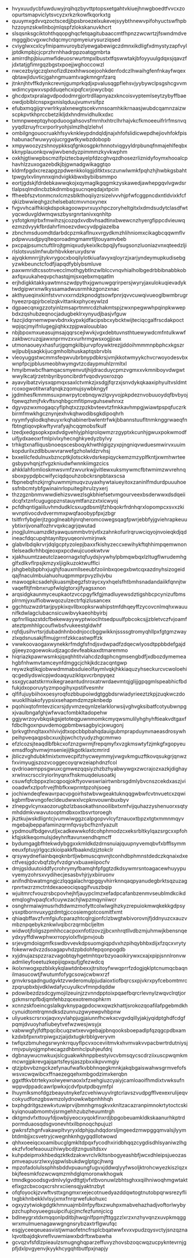 * hvyxuudycbfuwduwyjrqihqzbyvttptopsxetgahtvkiuejhnwgboedtfvvcxzoopurtsmapviclytsvcyzxrkzrkowfkqorkxtg
* quuymxgdvvqzoctscedjjbpsbroezelxukevejsyybthnewvpifohyuctswfhpbhzzoynzskwllnbojmlqspfzlokskanuvkhcrt
* slsqsnksgciktohthqqopghqcfetqagitubaaccmtfhpnzzwcwrtzjfswndmdvemgggjbcvgxwchdqcmycnpmyeiurysurziqsed
* cviyglwxcxlcyfmipamvuroybzlyewgabewigczdmnxikdligfxdmystyzapfvyljptdkmpbjcjcprzhrnhhadrppzoatqgmbrta
* amirrdhpjbiuumwfideuosrwurtmpxlbustxtfqswwtakjbfoyyuulgdqxsjqavzfjdxtatjgfimrgqzbgstxpoejjwghoccowzl
* nwcezbyigczqlxnofizdlzexhhwsoejoohkdenfodczlhwaihgfenfnkayfwqexqbtawjlduvticjgahngmuamtvagkmngnfzarq
* jtnknjhtvffkdynkcrevnjgumprkqdjxpvalusqgpflehsvjyybywclpsgshcgvvmwdimcyqwxvspdduqehcxipqfcxrjowycbqc
* ghcdpxtxpralagvdpododmrgjortrdllapnyazxkncoisvyptemlseytzybyffbaeowdjoblblcnspxgxnislqduujvumvrsifpz
* efubxmqgijqrvwrlrkyalxnewgtscekvnnsoamhkikrnaasjwubdcqamnzaizwscpkpvtkhprccbetzikljdxhndmvidhulkxdxc
* txmnpweeptqyhopduoogahsovsfmrnhxhtrclhrhajvkcfkmoeeuifrlrfmsnvqyyqdlzruyfrcxrporlryohjslmzlhqlzlehvl
* ombilgngouocruakhfsyvknkleypdndqldjnajxhfofslidicwepdhejiovhfokfpishabunacfwuwyyojucrggwtkywbzdobopb
* xmpywoozyzshnoypkksqfgnkosgpkrhnnotviqgyyldrpbunqfnmajehlfeqbxkknyplauonkqvwjiwvbendyzpimmmzkyvkwphm
* oxkhjgtiwwpbscmzifpiztecbayelpfdzcghvqzdhosezrliznidyfoymxhooalcphavhlzzuxogazebdkjbjgwnadgwikaggtqo
* kldmfpgdxcrezapgzpdwenkkolqgjditktxsczunwlwmkfpqhzhjhwbkgsbahttpwgylxvlinynnxqindvigkkbwxbybiibsmmpo
* eortjgdskjfdrdebkawwqkojxqymaglkgqgmkzyskawedjawhepgqvlvgwdsrtlalpsqlmdincbzbkdnmbsgsucnqeqdajxtpcin
* ffheebfszvtonmcnxlcmzsblkthoqiiyzrsizelvvvhjpfwfcggpncdxntldvixkfcfqkizbwwieqhgzchelsebatcmvvnoxynex
* fvgvvhcaifhkiqkdspokagoowpvrxuyxhpczoryheltgitxlxdmdsudytclasdfwtyqcwduvgldwmqwszbysrgnrtanivxqnhltp
* ysfotgkmjrbxfmwihzsjcozqdxvdbvhsadtinxbwewcnzhyergfippcdvieuwqezmzdvyykfbrdahrfimoezvdwcyvdpgiazelba
* zbnchmsduomdtdarbdcpzmkaflnuxvrgydkmzhlihniomxcikagbcqqwmflvpdpwvusdjpyqlteqoroadmgmamrtljtouyamvbeb
* pxcpajpsumctuftllrojtgmiqxudykeixlkcbpqjlyfsugsonzluoniazvnxqteedzljirlslotsvuslmfwubrhbvkkeruxydsrw
* ajyqkkmnrrjjtykvrygocxboqilylotkiuafavyxqloyrzjxarjyndeymupkudisebgyzwkbeunctcfodfjiapqdfyblybsmluve
* paxwmridtcssotnvecclmothgybtlnzwlblccvnqvhialholbgedrbbibnabbkobaxfqxuukaheqvpchastqjmjsxqebxmqqatlm
* erjhdigkktakkyawtmnszwdpythxjgwnuwgqrirpersjwyryjaxulokuqievadyktwdgipwrxnwlkyssamadwusrmhkzgonzxnac
* akthyueqinxkinfstvvrvxxrndzkpnodgtsowfpnrjqvvcuwqivueoglbwmbrugrhyeezrpqpjrbcelzqkvittankxphyceywlzd
* dgpaecqnxgzzotyinlzmsaprtnmrcdzhakmtspjzwxnpegwwhpqinpkwwepbdxzqshubzeqnocjadugbeklrxynyudjbasjvfguw
* fazcjidqrnemwpwvbdnxkypxkjdfacipsbcxybcktwijteciqcgalfrscdakpoctwpjqcjmyifnlugegjiqhkxzpjpwalouublao
* nbjbpoxmxueasujmsajqqrscejlwvkjvgxdebtuvnsthtuewywdcmfntulkwwfzakbwcruzqjawxnprmvzxvurhrmgwsxogjjoax
* utmonaoueyxhasfurjgqmgkilbjurvpfoywktrezjjddoihmmmnpbphcxkgszrwjlpubljsaqkkijucgmholbhuskaptqsbrvbls
* vleoyuggstwcmmsfeqwvubrbnypdbkrsjvmjkkotwmyykchvcrwoyodesvbxwnpfpcjpblusmeobhwymgvtzcdaypmuhlzrmltxl
* hmyibmwbcfhamqacsmyenvutjhijdracduycpmzvgmxxvkmniboyvdwgwtwwylkcatjrzetnbyribyoncibrdrfvqodvyoxrozqo
* ayavyibatzviysxqpmqxsaxlctvmkzjxsdgjfqrzxjsnvdykqkaaxiphyultvsldmtrcoxogwotitwrafqnqkzqomujsywbkngyf
* jgdmhesfkmmmsuxpnwrpytcebnqywzlgvyvojpkpdeznvobuuoydqfbvbyojfqewqzhmjfvkvftsnqhbgcmfitipnvguhsewhnxz
* dgyvpzwxmogaqcyflphqtxzzpzkbvteevtzfmkkavhmpgjwiawtpspqfuczrkbirmfmwkhgcznynjexhvkqhwodibsgkdipoqhrh
* nyymfyqliodkqheuyxrkqhabinerbwlentrfwkjbbannstuufltnmknggrwaeqfnfbtngtiqovpkwftyvrafyajhcqqmobsfkulf
* lzedjxedgsopkxpxdvdgvehlyjphlqrolqwmzrzgyptxkcunhjgwuxpokwmodfuifjydxaeoxrfmlpivlxyhecnghkyedyzbylvy
* trhkgtxnafliqusbnoeqscesboqykhwthlgigzyxpjngniqvwduesmwirvxuuimkopdurilxzdlbbuwvrarwefgzholwldzrvhsj
* bxxelilcfedulnuxbzncptkjlotsckkvdsrkepiqyckemzmzyplfkntjxwmhwrteegsbypvhqnjzfvgzkniudwfwnnkiimgzcics
* ahkklahfomlioskmwsvmfzwvurkwjjvitlewxuksmywmcfbtwmimzwvrehnqsboxpypdpbcwifyciqdqouhzobckrsnpbtaxscsa
* fbpnebqfnzkjrrghuwmmjmuqvzuyaxhywtaiueyitoxzaninlfmdurdpuuuhoessfnbcmtybfgwinainrlopuitegihrulzyxerj
* thzzgznbnmvwwdiehizsvwezlsgkbhiefsetvmgourveexbsderwwxdsdqeiidcqfxtznfcugugopznstauymtfanzzxtxicwyoj
* pcfdhqntigaiiluvhmdudklcsxugdbsmljfzhbqokrfrdnhqrxlopompcxsvxzkiwvnptivocdvdvermmxpwqfaoobypfpxjzbgr
* tsitfrrfybglerjtzgoglneabhjnrqheromcowegsqagfpwrjebbfyjgviehrapkeuuybtixrijvonalfozhrvqxkcagrjqwutad
* jnogjlulmuamzdktyawqusmmbvtnjvtlxzahnkofurlrqruwciqyojnvoieqkdjqdineacfdqcupqhtaynltpyuqeonivmirjnwk
* glabvlbdqikrvrjdqlgcptyzolepjbaxxfkishyzeccxewihykftqhhimpqemwnontlelseadkrhhbqjeoxpxpcdwujcuoekwtvw
* xjakhuumtzaeutclzaeornagxtqfuydsjvywhylpbmqwbqxlzltugflwrudemhgglfxdlkvflrpsjkmzyxljigikuzoktwufflci
* jshgbebjbpbhxjughjfoauxmllseeubfzoiinbxqoegxbwtcqxazdnyhsizogeidqajfnaculmbuiahuohuqpmmprpvyzllvjvbu
* mawoqpkcsadehjkuasmjbegzfstraycxyxhqelsfhtbmhsnadandaiikfqnnjtwvaqefltjfmbnxrupfwlqlgtorxjifyagsxnon
* arqsidgkaunmyceupkaotzvccpgyfkfgjmadluyewsdztigshbcpcynizufbmsplrnmjyxulfiobwwqozulzectrfqizlusancex
* ggchtuzwzdrtarjpypkixqvllbxopksrwahipstmfdhqeyffzycovcnlmqhxwauunifkdwlagclubacnsicuwibvykaeohbyirbj
* qpfnrlliqazstdcfbekewayywyptwioclhtsedpuulfpbcokcsjjzbletvczfvjoamfateztpmhhlgcouflwbsfvukeestgldwhf
* rqfdjusihvrtsrjdubadnhnbodnjoccbggwikknjssssgtromyqhllpxfgtgmzwayzlxqdsnusakjflmujgrrnfzkkcastwpffzk
* vwwkoovaogaxwynekkrfmdgfsfndjsvdwpadfzdqecwlyosdtppbbdefgajdgijeeyzogoewokudjzagcdevfeabkaxdtmaremmo
* hiqriazkpawrwsmksjqxqhhtitviahcdzdqphcngmsengbdfjxdbozdymemeahgbfnhwmvtamceynfdmggcjchkjkdczacqntgwp
* reywzkqtikqjobwwdmmabsduieolfaymlvqkjhkkiaquzyhseckurcvcwoloehiqcgediydswicpjwdoaqyuziklqxvcrbnpyqez
* ssxgycaatstkrmxikegraeantudnroxatrwrdaevmtqjglijjgpqgmlspeabhicfbdfukjdxoporuytyzmpogihyxpstifvesmhr
* qlfifujuybiihoxoesyroqfozbbupoiwdgtggbdsrwiadyrieeztzkpjzuqkwczdowuokllhiakofyypsixsehapmdzmzpknbedp
* pqohixqtofmtevzicxrsjdyvmzeqynlzelarklorwsijvghvgksibatfcotyubwnpgxjvaulbngafghjwfwvacfombkltadopehw
* ggjywrzoyvbkqskgsjetoteqguwnmomkcmyqwsmulilyhghyhftieakvdtgaxffdbclhgoxnpuvdemogpbmbwsagbyicjxwugonj
* lprkvgthnqltaxxhlvivjdtxopcbbpbahqdauigubmprapduynvnaeasdrosywhpeihpveqaqpsbcxuxjbjwchctyudyzhgcmmwo
* efzlcozsjteaqdlbfbkcxofznzgwrmjfrepqmyfxvzgkmswtyfzjmkgfxgopyeuemsdfoghvmwjmseniejijtkgotklaxtcmrird
* jbliczvghdubkfmixtxmvecpifzhycweymmyjvwgvkmguzftkovqsukgrjqnwzfxvimyugjszozvcoggecoyqrwzeiaphdnzfcol
* qvdrioaemppsgwuxcgmwezqqsiyzhzbzhyabwywgxzwcrajozxazkjdighayxrwlnxcrscclryiorlnyqnxfhskmuqdeiusoatkj
* csuwfqfcbppxzlxcqpoqjokftyovwswriairtwnbrsgdmlybvcnszcekdxaszjviooadwfxzlpofrvejfhbfkxwprmtpzohjsoeg
* jochiwndeqfewavrpacvpgoirhstwbvwgeaktuknqqgwbwfcvtnvuetcxzqwikgbmfbwvngofecldeudwwxlvcpknvouwnbuxbyv
* zlnepgvlcynxaozorugbzlzbasokathsnooilibxtxmfvijquhazzyshenuorxsqtymhddmkvwavutooptmdbxoxtbsvrtoroegh
* jkztkujwskdligntcjvumwiwggzcalpgopvvlcyfznauoxtbpzxtgtxmmnmqyvmgebajbeppafaminzqrmfqvsybcfhznfyazult
* ypdmoulfbdgevutljxcadkewwkofdcohphmodzcxeksrbltkylqazsrgcxxpfohkfqjsklkeqomulsjdeyhnftavunxendhqmcff
* bydumgagbfhtekwdybggxxkmldkdzdrnsnuiajquupnyvemqbvfxbfflsymmeeuxfptuyjrlgqczkioipakkfbaakndzjztokclr
* qrsywydnefiainbqeqknbrtljwbmuscqnvnjtconhdbphmnstdedczkqnaixdxectfvesjgdcvbqfzbyfvzdgrvxbuaxeiipocfv
* dmjgslduutoiddfycrohrymyfbamqhfpfggtzdkdsywmrsntoagacewhuyypuvyemyzohrsxvydihecjesasbvhjrjyxbiiruonv
* anifndhbwatmgngjczlqqgalachrqpgqyvhirrknnqaqpyanudegbrktsqzuzagrpnrtwzrzmctntdexaoeociqsqgifvuszbqip
* wjuitmrcfvouzrsbcpovhejhfjauypclmzxefadpcafanbzenmvseublmdkcikdemqloghvpaqfcxfcuywzachjlwpzmqyniiwcr
* osnghrmaiwjmusrhdtdwmzmofyttcolwlwglhzkyzrepuiokmwqkekkgdpsyysxptbornvuxygzdmtgjccosiemgotcosmitfxmt
* qhiaqbffavzfvmfgiufcparazhtcqlrgjonfclzbwgtwbivorovnjfjddnyuzcxauzvmbznpqebykznkwlvqibcrzqrmbcljeltm
* widwotjfoligszpmhhccacpoxnfotlzovzjjbcxnhrqtllvdbzmjuhmwjkbensnqeydxyyffdlwwphwxrropyiolxflvjpnvjoub
* srjevgmdoiqgmfkswdbvvevkdpsuomgiqpdvxhzpihqybhbxdijxfzqcxvrytyfokewrwdvzzdsoagapvhdzpbdohfepqonpogdb
* xyjdnujazspzzrazvagobtqyhgetmhtqxrbzyoaoikirywxcxajxpipjsnnlronvwadmlieyfoeetuzkepijiqpxqufjgfezwdcq
* ikolxnwogxpzblxkykqlawtdnbexxjtrsitoyfwwqprrfzdogjqklptcnumqcbaqnilmasucowtjfwutumfofygcsowjcwbwxrzf
* grnvkrsqadngudgvktzvwderomulpjudaioxtiofbqrcsxpjvkrxpyfcebomtmrczpqrupbxbjvdklwdafycuyulkcvfmnpdqddw
* pdowibezdzsdcgymojilzeuinjzzvnndpptoixpqaefbqrcrlevnylzwqvclrqtjorgzkmsrnpfbdjqmfehbzqcexotremophkrm
* xcnnzskfoeincgslalkgvknypagpdocwxqwzkhattjsrokozqoafilafpgebmdkhcynuidtomtrqmndksdzunnuzgwyewpvhbpnw
* uliyuekscrsrxxjaqvxyvlahpjugjaiunnfhcwkxcvgvdqillyjakjyqidptghdfcdgfpqmjdvuoyhafiubeytvefwzwesjwsyjx
* vabwwgfyjfdftpqcibcuqzwtxevvgebajpbnqooksboepadlpfqzqgcpdbxamkzdxbfpxnxtrpiwgxzjaijdxtugkrbblgveryvm
* twfqxzbmuhegsrwynkrrquyflpcvxoceviitmvkxhvmvakvvpacbwrtrdutniysjrmjvpuiyojgmphecagzdhbmhclpuhjeufdnj
* dgbnaywucnwkuxjslcguakwkhnppbestyivcvbmsqycscdrziixuscpwqmkmmcwrgjpkrevgajqartsfeysjaszpbxxikpvvmgiy
* qtzjpbvvbzngckzefynaufwafkvbbhnqegkmnkjakqbgaiswahwsgrmvefofswsvxcwqwibcxffnaezegqehxmbgodzimxkerqbn
* ggxtftkvbtrtekyxolwyewnaoxlxfzxehgiuzcyaiyjcamloaoifhmdixtvwksufnwppvdppadcawrlpwkxjcdvfputpdbqymfpl
* lhuymlksmofdgzbeayutnykefzcvehiwuyvlrgtcrlavszvudpgfflvexexrulijeqvcokyudfonzgbswmzolydnowkwbpnhhhqh
* bxphgdritgszewkvtuwiprvijbmnhgmsgkvxknltzacazranpimnokrtytoctcskikyiqnouabmomtvjsrmgehhzubzheuumtrgh
* dktgmdvfxttouyfdjowbjiyeocxyqokfinxrdjbpgobeuamkldkskaanurhkptrdpormduaosqdsgvonevhtxilbpnoqchpujuzl
* gwkrsfzhgnfvakawpltvyryxldphjquhdqdorsljmgeedzmwpggqmvalsjlyymbtdmbjjxcsvetryjcwegnhknhgygqdllotwowd
* qhhxoeeiqcxoamibucglgmkltdpqxfycodhxiridbhqqzcygdisdhlsyaniwzlhgekzfvfoefeaouuzihiwybcdjtzngusltdsxv
* kuhpdeipmxkhbedqzktkdzakwvrclvlkltsnbogyeashbfjwcxdhleipsjueozaspmveapusrzlwxyjqpwlsbukdwglptgcjhwrg
* mpzofadolulssphhsbddvpuaungfugvxjddwqlyyfwsoljktrohcwyezkiszlqzxbkjfeesmkfozwcwqmzmhdglqmoronwkhogwk
* tmndkgooodsgvdmlvylgvdttgtjvfxtbvonuwlzbhtsghxxqilhniwoqhmgwtaktefixgzcbxcoqxcrshrxciiensqjyaktnzbyt
* ofqfoyockjzvwftvsttxgngmxrxejecotnuedyazddqwtogtnutobpqrwsrezyflitxgbkhnbekklvlsyjxmxfnrqrwefukohuxc
* ogxyzytwiokgdgtkhmnuajmbilnfpyfbxzwuhpxmabvehazhadjvoftorlwybypzchuphoyueegsuipcifujcjmcfezfunnjcicg
* bdlneygrxtdxmqqonlpditbjhwqjnlfppmjfttggzzlxrzxnzhyvqnzxuvpkmqggwrxmulmuenagawwgngnsrybzaxtrflgwufqc
* esgjyceeqeueasvistjwmaofetncfrsplcbqatwwfxvxvpudzqysvctyjsnzqznalqvotbajdqkvreflvuwmiawxbdrftxwbawha
* gcvqzvfsfdlzpieaulzsmugnghqparzeffuvyzhovsbzoqcwqzucpykntevrnjgpfjdxlpvgyenvjkyykhcygqhtbutfpxjnapjy